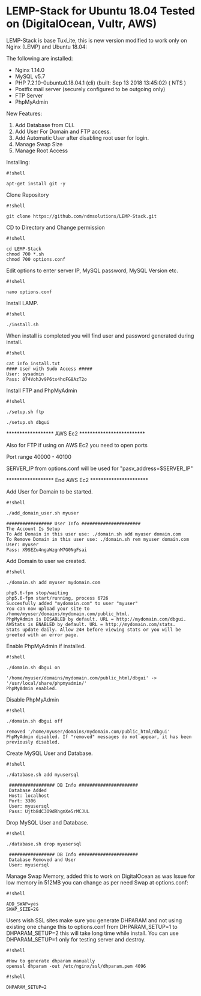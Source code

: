 # LEMP-Stack for Ubuntu 18.04 Tested on (DigitalOcean, Vultr, AWS)

LEMP-Stack is base TuxLite, this is new version modified to work only on Nginx (LEMP) and Ubuntu 18.04:

The following are installed:

* Nginx 1.14.0
* MySQL v5.7
* PHP 7.2.10-0ubuntu0.18.04.1 (cli) (built: Sep 13 2018 13:45:02) ( NTS )
* Postfix mail server (securely configured to be outgoing only)
* FTP Server
* PhpMyAdmin


New Features:

1. Add Database from CLI.
1. Add User For Domain and FTP access.
1. Add Automatic User after disabling root user for login.
1. Manage Swap Size
1. Manage Root Access

Installing:

```
#!shell

apt-get install git -y

```

Clone Repository

```
#!shell

git clone https://github.com/ndmsolutions/LEMP-Stack.git

```

CD to Directory and Change permission


```
#!shell

cd LEMP-Stack
chmod 700 *.sh
chmod 700 options.conf
```

Edit options to enter server IP, MySQL password, MySQL Version etc.

```
#!shell

nano options.conf
```

Install LAMP.

```
#!shell

./install.sh

```

When install is completed you will find user and password generated during install.


```
#!shell

cat info_install.txt
#### User with Sudo Access #####
User: sysadmin
Pass: 074VohJv9P6tx4hcFG8AzT2o
```

Install FTP and PhpMyAdmin

```
#!shell

./setup.sh ftp

./setup.sh dbgui
```
****************** AWS Ec2 *************************

Also for FTP if using on AWS Ec2 you need to open ports 

Port range 40000 - 40100

SERVER_IP from options.conf will be used for "pasv_address=$SERVER_IP"

****************** End AWS Ec2 **********************


Add User for Domain to be started.

```
#!shell

./add_domain_user.sh myuser

################# User Info ######################
The Account Is Setup
To Add Domain in this user use: ./domain.sh add myuser domain.com
To Remove Domain in this user use: ./domain.sh rem myuser domain.com
User: myuser
Pass: X9SEZu4ngaWzgnM7G0NgFsai
```

Add Domain to user we created.


```
#!shell

./domain.sh add myuser mydomain.com

php5.6-fpm stop/waiting
php5.6-fpm start/running, process 6726
Succesfully added "mydomain.com" to user "myuser" 
You can now upload your site to /home/myuser/domains/mydomain.com/public_html.
PhpMyAdmin is DISABLED by default. URL = http://mydomain.com/dbgui.
AWStats is ENABLED by default. URL = http://mydomain.com/stats.
Stats update daily. Allow 24H before viewing stats or you will be greeted with an error page.
```

Enable PhpMyAdmin if installed.

```
#!shell

./domain.sh dbgui on 

'/home/myuser/domains/mydomain.com/public_html/dbgui' -> '/usr/local/share/phpmyadmin/'
PhpMyAdmin enabled.
```

Disable PhpMyAdmin

```
#!shell

./domain.sh dbgui off

removed '/home/myuser/domains/mydomain.com/public_html/dbgui'
PhpMyAdmin disabled. If "removed" messages do not appear, it has been previously disabled.
```

Create MySQL User and Database.

```
#!shell

./database.sh add myusersql

 ################# DB Info ######################
 Database Added
 Host: localhost
 Port: 3306
 User: myusersql
 Pass: Ujtb8dC3O9dRhgmXe5rMCJUL
```

Drop MySQL User and Database.

```
#!shell

./database.sh drop myusersql

 ################# DB Info ######################
 Database Removed and User
 User: myusersql
```

Manage Swap Memory, added this to work on DigitalOcean as was Issue for low memory in 512MB you can change as per need Swap at options.conf:


```
#!shell

ADD_SWAP=yes
SWAP_SIZE=2G
```


Users wish SSL sites make sure you generate DHPARAM and not using existing one change this to options.conf from DHPARAM_SETUP=1 to DHPARAM_SETUP=2 this will take long time while install.
You can use DHPARAM_SETUP=1 only for testing server and destroy.

```
#!shell

#How to generate dhparam manually
openssl dhparam -out /etc/nginx/ssl/dhparam.pem 4096
```

```
#!shell

DHPARAM_SETUP=2
```